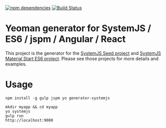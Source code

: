 [![npm dependencies](https://david-dm.org/lookfirst/generator-systemjs.svg)](https://david-dm.org/lookfirst/generator-systemjs)
[![Build Status](https://travis-ci.org/lookfirst/generator-systemjs.svg?branch=master)](https://travis-ci.org/lookfirst/generator-systemjs)

# Yeoman generator for SystemJS / ES6 / jspm / Angular / React

This project is the generator for the [SystemJS Seed project](https://github.com/lookfirst/systemjs-seed/) and [SystemJS Material Start ES6 project](https://github.com/lookfirst/systemjs-material-start). Please see those projects for more details and examples.

# Usage

```
npm install -g gulp jspm yo generator-systemjs
```

```
mkdir myapp && cd myapp
yo systemjs
gulp run
http://localhost:9000
```
